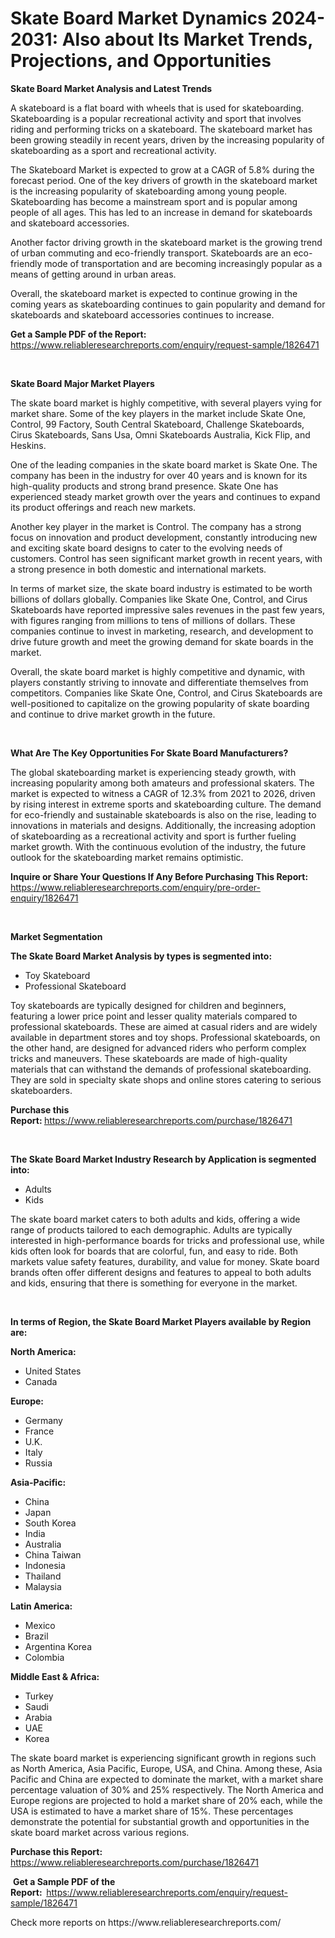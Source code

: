 <p><h1>Skate Board Market Dynamics 2024-2031: Also about Its Market Trends, Projections, and Opportunities</h1></p><p><strong>Skate Board Market Analysis and Latest Trends</strong></p>
<p><p>A skateboard is a flat board with wheels that is used for skateboarding. Skateboarding is a popular recreational activity and sport that involves riding and performing tricks on a skateboard. The skateboard market has been growing steadily in recent years, driven by the increasing popularity of skateboarding as a sport and recreational activity.</p><p>The Skateboard Market is expected to grow at a CAGR of 5.8% during the forecast period. One of the key drivers of growth in the skateboard market is the increasing popularity of skateboarding among young people. Skateboarding has become a mainstream sport and is popular among people of all ages. This has led to an increase in demand for skateboards and skateboard accessories.</p><p>Another factor driving growth in the skateboard market is the growing trend of urban commuting and eco-friendly transport. Skateboards are an eco-friendly mode of transportation and are becoming increasingly popular as a means of getting around in urban areas.</p><p>Overall, the skateboard market is expected to continue growing in the coming years as skateboarding continues to gain popularity and demand for skateboards and skateboard accessories continues to increase.</p></p>
<p><strong>Get a Sample PDF of the Report:&nbsp;</strong> <a href="https://www.reliableresearchreports.com/enquiry/request-sample/1826471">https://www.reliableresearchreports.com/enquiry/request-sample/1826471</a></p>
<p>&nbsp;</p>
<p><strong>Skate Board Major Market Players</strong></p>
<p><p>The skate board market is highly competitive, with several players vying for market share. Some of the key players in the market include Skate One, Control, 99 Factory, South Central Skateboard, Challenge Skateboards, Cirus Skateboards, Sans Usa, Omni Skateboards Australia, Kick Flip, and Heskins.</p><p>One of the leading companies in the skate board market is Skate One. The company has been in the industry for over 40 years and is known for its high-quality products and strong brand presence. Skate One has experienced steady market growth over the years and continues to expand its product offerings and reach new markets.</p><p>Another key player in the market is Control. The company has a strong focus on innovation and product development, constantly introducing new and exciting skate board designs to cater to the evolving needs of customers. Control has seen significant market growth in recent years, with a strong presence in both domestic and international markets.</p><p>In terms of market size, the skate board industry is estimated to be worth billions of dollars globally. Companies like Skate One, Control, and Cirus Skateboards have reported impressive sales revenues in the past few years, with figures ranging from millions to tens of millions of dollars. These companies continue to invest in marketing, research, and development to drive future growth and meet the growing demand for skate boards in the market.</p><p>Overall, the skate board market is highly competitive and dynamic, with players constantly striving to innovate and differentiate themselves from competitors. Companies like Skate One, Control, and Cirus Skateboards are well-positioned to capitalize on the growing popularity of skate boarding and continue to drive market growth in the future.</p></p>
<p>&nbsp;</p>
<p><strong>What Are The Key Opportunities For Skate Board Manufacturers?</strong></p>
<p><p>The global skateboarding market is experiencing steady growth, with increasing popularity among both amateurs and professional skaters. The market is expected to witness a CAGR of 12.3% from 2021 to 2026, driven by rising interest in extreme sports and skateboarding culture. The demand for eco-friendly and sustainable skateboards is also on the rise, leading to innovations in materials and designs. Additionally, the increasing adoption of skateboarding as a recreational activity and sport is further fueling market growth. With the continuous evolution of the industry, the future outlook for the skateboarding market remains optimistic.</p></p>
<p><strong>Inquire or Share Your Questions If Any Before Purchasing This Report:</strong> <a href="https://www.reliableresearchreports.com/enquiry/pre-order-enquiry/1826471">https://www.reliableresearchreports.com/enquiry/pre-order-enquiry/1826471</a></p>
<p>&nbsp;</p>
<p><strong>Market Segmentation</strong></p>
<p><strong>The Skate Board Market Analysis by types is segmented into:</strong></p>
<p><ul><li>Toy Skateboard</li><li>Professional Skateboard</li></ul></p>
<p><p>Toy skateboards are typically designed for children and beginners, featuring a lower price point and lesser quality materials compared to professional skateboards. These are aimed at casual riders and are widely available in department stores and toy shops. Professional skateboards, on the other hand, are designed for advanced riders who perform complex tricks and maneuvers. These skateboards are made of high-quality materials that can withstand the demands of professional skateboarding. They are sold in specialty skate shops and online stores catering to serious skateboarders.</p></p>
<p><strong>Purchase this Report:&nbsp;</strong><a href="https://www.reliableresearchreports.com/purchase/1826471">https://www.reliableresearchreports.com/purchase/1826471</a></p>
<p>&nbsp;</p>
<p><strong>The Skate Board Market Industry Research by Application is segmented into:</strong></p>
<p><ul><li>Adults</li><li>Kids</li></ul></p>
<p><p>The skate board market caters to both adults and kids, offering a wide range of products tailored to each demographic. Adults are typically interested in high-performance boards for tricks and professional use, while kids often look for boards that are colorful, fun, and easy to ride. Both markets value safety features, durability, and value for money. Skate board brands often offer different designs and features to appeal to both adults and kids, ensuring that there is something for everyone in the market.</p></p>
<p>&nbsp;</p>
<p><strong>In terms of Region, the Skate Board Market Players available by Region are:</strong></p>
<p>
    <p> <strong> North America: </strong>
        <ul>
            <li>United States</li>
            <li>Canada</li>
        </ul>
        </p> 
    <p> <strong> Europe: </strong>
        <ul>
            <li>Germany</li>
            <li>France</li>
            <li>U.K.</li>
            <li>Italy</li>
            <li>Russia</li>
        </ul>
        </p> 
    <p> <strong> Asia-Pacific: </strong>
        <ul>
            <li>China</li>
            <li>Japan</li>
            <li>South Korea</li>
            <li>India</li>
            <li>Australia</li>
            <li>China Taiwan</li>
            <li>Indonesia</li>
            <li>Thailand</li>
            <li>Malaysia</li>
        </ul>
        </p> 
    <p> <strong> Latin America: </strong>
        <ul>
            <li>Mexico</li>
            <li>Brazil</li>
            <li>Argentina Korea</li>
            <li>Colombia</li>
        </ul>
        </p> 
    <p> <strong> Middle East & Africa: </strong>
        <ul>
            <li>Turkey</li>
            <li>Saudi</li>
            <li>Arabia</li>
            <li>UAE</li>
            <li>Korea</li>
        </ul>
    </p>
    </p>
<p><p>The skate board market is experiencing significant growth in regions such as North America, Asia Pacific, Europe, USA, and China. Among these, Asia Pacific and China are expected to dominate the market, with a market share percentage valuation of 30% and 25% respectively. The North America and Europe regions are projected to hold a market share of 20% each, while the USA is estimated to have a market share of 15%. These percentages demonstrate the potential for substantial growth and opportunities in the skate board market across various regions.</p></p>
<p><strong>Purchase this Report: </strong><a href="https://www.reliableresearchreports.com/purchase/1826471">https://www.reliableresearchreports.com/purchase/1826471</a></p>
<p>&nbsp;<strong>Get a Sample PDF of the Report:&nbsp;&nbsp;</strong><a href="https://www.reliableresearchreports.com/enquiry/request-sample/1826471">https://www.reliableresearchreports.com/enquiry/request-sample/1826471</a></p>
<p><strong></strong></p>
<p>Check more reports on https://www.reliableresearchreports.com/</p>